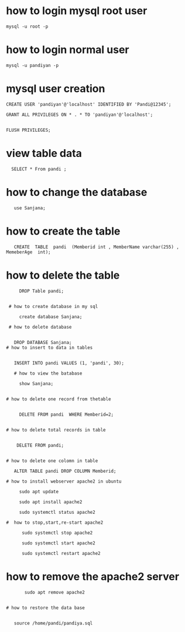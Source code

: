 
# how to login mysql root user

    mysql -u root -p
    
    
 # how to login normal user
 
 
    mysql -u pandiyan -p
    
    

# mysql user creation 


    CREATE USER 'pandiyan'@'localhost' IDENTIFIED BY 'Pandi@12345';

    GRANT ALL PRIVILEGES ON * . * TO 'pandiyan'@'localhost';


    FLUSH PRIVILEGES;
    
    
 
# view table data 

      SELECT * From pandi ;  
      
  # how to change the database     
       use Sanjana;     
       
  # how to create the table      
       
       CREATE  TABLE  pandi  (Memberid int , MemberName varchar(255) , MemeberAge  int);
       
  # how to delete the table
  
  
         DROP Table pandi;
         
         
     # how to create database in my sql
     
         create database Sanjana;
         
     # how to delete database 
     
     
       DROP DATABASE Sanjana;  
    # how to insert to data in tables
    
    
       INSERT INTO pandi VALUES (1, 'pandi', 30);

       # how to view the batabase

         show Sanjana;
         
         
    # how to delete one record from thetable
    
    
         DELETE FROM pandi  WHERE Memberid=2;
         
         
    # how to delete total records in table 
    
    
        DELETE FROM pandi;
        
        
    # how to delete one colomn in table
    
       ALTER TABLE pandi DROP COLUMN Memberid;
       
    # how to install webserver apache2 in ubuntu
    
         sudo apt update
         
         sudo apt install apache2
         
         sudo systemctl status apache2

    #  how to stop,start,re-start apache2 
    
          sudo systemctl stop apache2
          
          sudo systemctl start apache2
          
          sudo systemctl restart apache2
          
   # how to remove the apache2 server
   
           sudo apt remove apache2
           
           
    # how to restore the data base
    
    
       source /home/pandi/pandiya.sql
          

         

         
            
